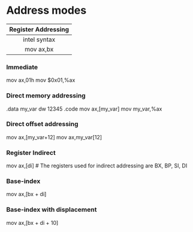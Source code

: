 # Address modes

|Register Addressing        |
|:-------------------------:|
|intel syntax |AT&T syntax|
|mov ax,bx    |mov %bx,%ax|

### Immediate
  mov ax,01h
  mov $0x01,%ax
### Direct memory addressing
  .data
  my_var dw 12345
  .code
    mov ax,[my_var]
    mov my_var,%ax
### Direct offset addressing
  mov ax,[my_var+12]
  mov ax,my_var[12]
### Register Indirect
  mov ax,[di] # The registers used for indirect addressing are BX, BP, SI, DI
### Base-index
  mov ax,[bx + di]
### Base-index with displacement
  mov ax,[bx + di + 10]